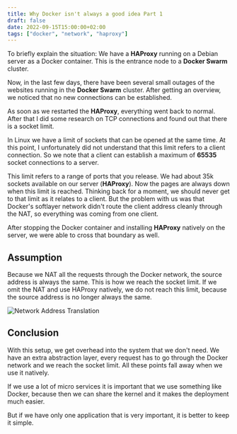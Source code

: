 ```yaml
---
title: Why Docker isn't always a good idea Part 1
draft: false
date: 2022-09-15T15:00:00+02:00
tags: ["docker", "network", "haproxy"]
---
```


To briefly explain the situation:
We have a **HAProxy** running on a Debian server as a Docker container. This is the entrance node to a **Docker Swarm** cluster.

Now, in the last few days, there have been several small outages of the websites running in the **Docker Swarm** cluster. After getting an overview, we noticed that no new connections can be established.

As soon as we restarted the **HAProxy**, everything went back to normal. After that I did some research on TCP connections and found out that there is a socket limit.

In Linux we have a limit of sockets that can be opened at the same time. At this point, I unfortunately did not understand that this limit refers to a client connection. So we note that a client can establish a maximum of **65535** socket connections to a server.

This limit refers to a range of ports that you release. We had about 35k sockets available on our server (**HAProxy**). Now the pages are always down when this limit is reached. Thinking back for a moment, we should never get to that limit as it relates to a client. But the problem with us was that Docker's softlayer network didn't route the client address cleanly through the NAT, so everything was coming from one client.

After stopping the Docker container and installing **HAProxy** natively on the server, we were able to cross that boundary as well.

## Assumption

Because we NAT all the requests through the Docker network, the source address is always the same. This is how we reach the socket limit. If we omit the NAT and use HAProxy natively, we do not reach this limit, because the source address is no longer always the same.

![Network Address Translation](https://upload.wikimedia.org/wikipedia/commons/thumb/c/c7/NAT_Concept-en.svg/1920px-NAT_Concept-en.svg.png "Network Address Translation")

## Conclusion

With this setup, we get overhead into the system that we don't need. We have an extra abstraction layer, every request has to go through the Docker network and we reach the socket limit. All these points fall away when we use it natively.

If we use a lot of micro services it is important that we use something like Docker, because then we can share the kernel and it makes the deployment much easier.

But if we have only one application that is very important, it is better to keep it simple.
